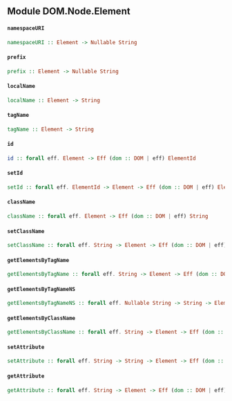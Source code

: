 ## Module DOM.Node.Element

#### `namespaceURI`

``` purescript
namespaceURI :: Element -> Nullable String
```

#### `prefix`

``` purescript
prefix :: Element -> Nullable String
```

#### `localName`

``` purescript
localName :: Element -> String
```

#### `tagName`

``` purescript
tagName :: Element -> String
```

#### `id`

``` purescript
id :: forall eff. Element -> Eff (dom :: DOM | eff) ElementId
```

#### `setId`

``` purescript
setId :: forall eff. ElementId -> Element -> Eff (dom :: DOM | eff) ElementId
```

#### `className`

``` purescript
className :: forall eff. Element -> Eff (dom :: DOM | eff) String
```

#### `setClassName`

``` purescript
setClassName :: forall eff. String -> Element -> Eff (dom :: DOM | eff) String
```

#### `getElementsByTagName`

``` purescript
getElementsByTagName :: forall eff. String -> Element -> Eff (dom :: DOM | eff) HTMLCollection
```

#### `getElementsByTagNameNS`

``` purescript
getElementsByTagNameNS :: forall eff. Nullable String -> String -> Element -> Eff (dom :: DOM | eff) HTMLCollection
```

#### `getElementsByClassName`

``` purescript
getElementsByClassName :: forall eff. String -> Element -> Eff (dom :: DOM | eff) HTMLCollection
```

#### `setAttribute`

``` purescript
setAttribute :: forall eff. String -> String -> Element -> Eff (dom :: DOM | eff) String
```

#### `getAttribute`

``` purescript
getAttribute :: forall eff. String -> Element -> Eff (dom :: DOM | eff) (Nullable String)
```



